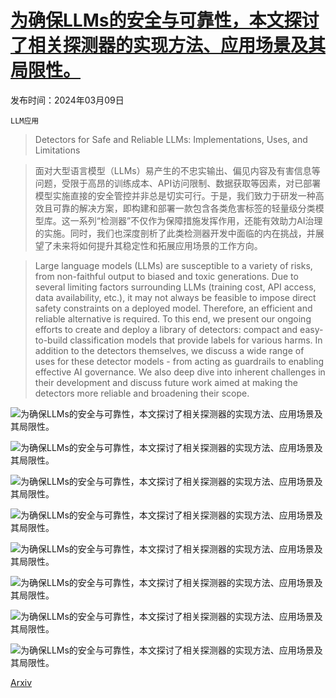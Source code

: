 # [为确保LLMs的安全与可靠性，本文探讨了相关探测器的实现方法、应用场景及其局限性。](https://arxiv.org/abs/2403.06009)

发布时间：2024年03月09日

`LLM应用`

> Detectors for Safe and Reliable LLMs: Implementations, Uses, and Limitations

> 面对大型语言模型（LLMs）易产生的不忠实输出、偏见内容及有害信息等问题，受限于高昂的训练成本、API访问限制、数据获取等因素，对已部署模型实施直接的安全管控并非总是切实可行。于是，我们致力于研发一种高效且可靠的解决方案，即构建和部署一款包含各类危害标签的轻量级分类模型库。这一系列“检测器”不仅作为保障措施发挥作用，还能有效助力AI治理的实施。同时，我们也深度剖析了此类检测器开发中面临的内在挑战，并展望了未来将如何提升其稳定性和拓展应用场景的工作方向。

> Large language models (LLMs) are susceptible to a variety of risks, from non-faithful output to biased and toxic generations. Due to several limiting factors surrounding LLMs (training cost, API access, data availability, etc.), it may not always be feasible to impose direct safety constraints on a deployed model. Therefore, an efficient and reliable alternative is required. To this end, we present our ongoing efforts to create and deploy a library of detectors: compact and easy-to-build classification models that provide labels for various harms. In addition to the detectors themselves, we discuss a wide range of uses for these detector models - from acting as guardrails to enabling effective AI governance. We also deep dive into inherent challenges in their development and discuss future work aimed at making the detectors more reliable and broadening their scope.

![为确保LLMs的安全与可靠性，本文探讨了相关探测器的实现方法、应用场景及其局限性。](../../../paper_images/2403.06009/x1.png)

![为确保LLMs的安全与可靠性，本文探讨了相关探测器的实现方法、应用场景及其局限性。](../../../paper_images/2403.06009/simple_UI.png)

![为确保LLMs的安全与可靠性，本文探讨了相关探测器的实现方法、应用场景及其局限性。](../../../paper_images/2403.06009/KDD_sentences.png)

![为确保LLMs的安全与可靠性，本文探讨了相关探测器的实现方法、应用场景及其局限性。](../../../paper_images/2403.06009/x2.png)

![为确保LLMs的安全与可靠性，本文探讨了相关探测器的实现方法、应用场景及其局限性。](../../../paper_images/2403.06009/x3.png)

![为确保LLMs的安全与可靠性，本文探讨了相关探测器的实现方法、应用场景及其局限性。](../../../paper_images/2403.06009/x4.png)

![为确保LLMs的安全与可靠性，本文探讨了相关探测器的实现方法、应用场景及其局限性。](../../../paper_images/2403.06009/x5.png)

![为确保LLMs的安全与可靠性，本文探讨了相关探测器的实现方法、应用场景及其局限性。](../../../paper_images/2403.06009/detector_with_edit.png)

[Arxiv](https://arxiv.org/abs/2403.06009)